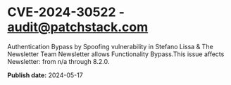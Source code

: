 # CVE-2024-30522 - audit@patchstack.com

Authentication Bypass by Spoofing vulnerability in Stefano Lissa & The Newsletter Team Newsletter allows Functionality Bypass.This issue affects Newsletter: from n/a through 8.2.0.

**Publish date:** 2024-05-17
